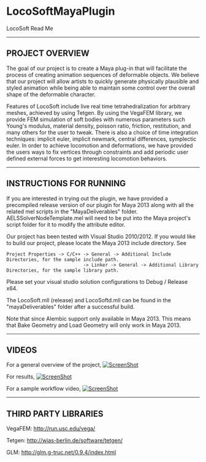 LocoSoftMayaPlugin
==================
LocoSoft Read Me

-------------------------------------------------------------------------------
PROJECT OVERVIEW
-------------------------------------------------------------------------------
The goal of our project is to create a Maya plug-in that will facilitate the process of creating animation sequences of deformable objects. 
We believe that our project will allow artists to quickly generate physically plausible and styled animation while being able to maintain 
some control over the overall shape of the deformable character.

Features of LocoSoft include live real time tetrahedralization for arbitrary meshes, achieved by using Tetgen. By using the VegaFEM library,
we provide FEM simulation of soft bodies with numerous parameters such Young's modulus, material density, poisson ratio, friction, restitution,
and many others for the user to tweak. There is also a choice of time integration techniques: implicit euler, implicit newmark, central differences,
symplectic euler. In order to achieve locomotion and deformations, we have provided the users ways to fix vertices through constraints and add periodic
user defined external forces to get interesting locomotion behaviors.

-------------------------------------------------------------------------------
INSTRUCTIONS FOR RUNNING
-------------------------------------------------------------------------------
If you are interested in trying out the plugin, we have provided a precompiled release version of our plugin for Maya 2013 along with all the 
related mel scripts in the "MayaDeliverables" folder. 
AELSSolverNodeTemplate.mel will need to be put into the Maya project's script folder 
for it to modify the attribute editor.

Our project has been tested with Visual Studio 2010/2012. If you would like to build our project, please locate the Maya 2013 include directory.
See 

    Project Properties -> C/C++ -> General -> Additional Include Directories, for the sample include path.
                                -> Linker -> General -> Additional Library Directories, for the sample library path.

Please set your visual studio solution configurations to Debug / Release x64.

The LocoSoft.mll (release) and LocoSoftd.mll can be found in the "mayaDeliverables" folder after a successful build.

Note that since Alembic support only available in Maya 2013. This means that Bake Geometry and Load Geometry will only work in Maya 2013.

-------------------------------------------------------------------------------
VIDEOS
-------------------------------------------------------------------------------
For a general overview of the project,
[![ScreenShot](https://raw.github.com/vimanyu/LocoSoftMayaPlugin/master/images/videoLink1.png)](http://youtu.be/9maF-S3pmAI)

For results,
[![ScreenShot](https://raw.github.com/vimanyu/LocoSoftMayaPlugin/master/images/videoLink2.png)](http://youtu.be/jITIfyKzRcc)

For a sample workflow video,
[![ScreenShot](https://raw.github.com/vimanyu/LocoSoftMayaPlugin/master/images/videoLink3.png)](http://youtu.be/_MVScjAs3-o)

-------------------------------------------------------------------------------
THIRD PARTY LIBRARIES
-------------------------------------------------------------------------------
VegaFEM: http://run.usc.edu/vega/

Tetgen: http://wias-berlin.de/software/tetgen/

GLM: http://glm.g-truc.net/0.9.4/index.html



